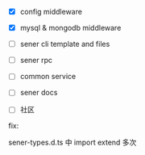 <!--
 * @Author: chenzhongsheng
 * @Date: 2023-03-05 01:51:08
 * @Description: Coding something
-->
- [x] config middleware
- [x] mysql & mongodb middleware
- [ ] sener cli template and files
- [ ] sener rpc
- [ ] common service
- [ ] sener docs
- [ ] 社区


fix:

sener-types.d.ts 中 import extend 多次